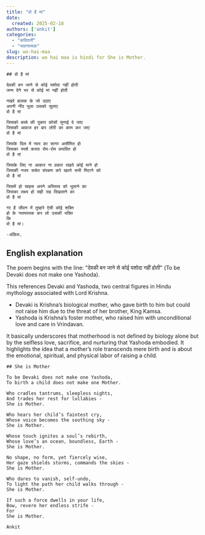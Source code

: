 ```yaml
---
title: "वो है मां"
date: 
  created: 2025-02-18
authors: ['ankit']
categories: 
  - "कवितायेँ"
  - "भावनात्मक"
slug: wo-hai-maa
description: wo hai maa is hindi for She is Mother.
---
```


```poem
## वो है मां

देवकी बन जाने से कोई यशोदा नहीं होती  
जन्म देने भर से कोई मां नहीं होती

नखरे बालक के जो उठाए  
अपनी नींद भुला उसको सुलाए  
वो है मां 

जिसको बच्चे की पुकार कोसों सुनाई दे जाए  
जिसकी आवाज हर बार लोरी का काम कर जाए  
वो है मां 

जिसके दिल में प्यार का सागर असीमित हो  
जिसका स्पर्श करता रोम-रोम प्रभावित हो  
वो है मां

जिसके लिए ना आकार ना प्रकार रखते कोई माने हो  
जिसकी नजर सचेत संरक्षण करे खतरे सभी मिटाने को  
वो है मां

जिसमें हो साहस अपने अस्तित्व को भुलाने का  
जिसका लक्ष्य हो सही राह दिखलाने का  
वो है मां

गर है जीवन में तुम्हारे ऐसी कोई शक्ति  
हो के नतमस्तक कर लो उसकी भक्ति  
कि 
वो है मां।

-अंकित.
```

## English explanation

The poem begins with the line:
"देवकी बन जाने से कोई यशोदा नहीं होती"
(To be Devaki does not make one Yashoda).

<!-- more -->

This references Devaki and Yashoda, two central figures in Hindu mythology associated with Lord Krishna.

* Devaki is Krishna’s biological mother, who gave birth to him but could not raise him due to the threat of her brother, King Kamsa.
* Yashoda is Krishna’s foster mother, who raised him with unconditional love and care in Vrindavan.

It basically underscores that motherhood is not defined by biology alone but by the selfless love, sacrifice, and nurturing that Yashoda embodied. It highlights the idea that a mother’s role transcends mere birth and is about the emotional, spiritual, and physical labor of raising a child.

```poem
## She is Mother

To be Devaki does not make one Yashoda,  
To birth a child does not make one Mother.  

Who cradles tantrums, sleepless nights,  
And trades her rest for lullabies -  
She is Mother.

Who hears her child’s faintest cry,  
Whose voice becomes the soothing sky -  
She is Mother.

Whose touch ignites a soul’s rebirth,  
Whose love’s an ocean, boundless, Earth -  
She is Mother.

No shape, no form, yet fiercely wise,  
Her gaze shields storms, commands the skies -  
She is Mother.

Who dares to vanish, self-undo,  
To light the path her child walks through -  
She is Mother.

If such a force dwells in your life,  
Bow, revere her endless strife -  
For  
She is Mother.

Ankit
```